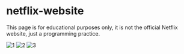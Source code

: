 # netflix-website

This page is for educational purposes only, it is not the official Netflix website, just a programming practice.

![1](https://user-images.githubusercontent.com/113340763/189669466-c5321b56-f9d8-4111-93b7-36e209130f76.png)
![2](https://user-images.githubusercontent.com/113340763/189669493-accb9a29-2dad-4cbb-9481-024a8c28ec5d.png)
![3](https://user-images.githubusercontent.com/113340763/189669512-04c01400-748e-4706-89a8-9c76d14432be.png)
